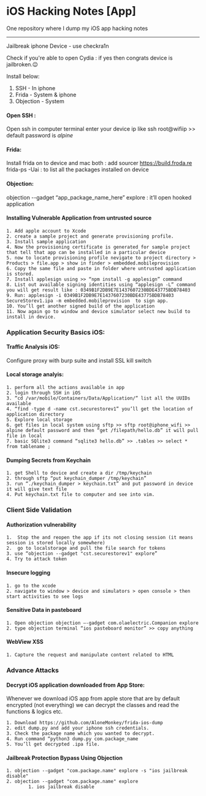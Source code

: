 # iOS Hacking Notes [App]
One repository where I dump my iOS app hacking notes

---

Jailbreak iphone Device - use checkra1n

Check if you're able to open Cydia : if yes then congrats device is jailbroken.😉

Install below:
1. SSH - In iphone
2. Frida - System & iphone
3. Objection - System

#### Open SSH : 
Open ssh in computer terminal enter your device ip like ssh root@wifiip >> default password is _alpine_

#### Frida:
Install frida on to device and mac both : add sourcer https://build.froda.re	
frida-ps -Uai : to list all the packages installed on device

#### Objection:
objection --gadget “app_package_name_here” explore : it’ll open hooked application

#### Installing Vulnerable Application from untrusted source

	1. Add apple account to Xcode
	2. create a sample project and generate provisioning profile.
	3. Install sample application 
	4. Now the provisioning certificate is generated for sample project that tell that app can be installed in a particular device
	5. now to locate provisioning profile nevigate to project directory > Products > file.app > show in finder > embedded.mobileprovision 
	6. Copy the same file and paste in folder where untrusted application is stored.
	7. Install applesign using >> “npm install -g applesign” command
	8. List out available signing identities using “applesign -L” command you will get result like : 0349B1F2DB9E7E1437607230BDE43775BDB78403
	9. Run: applesign -i 0349B1F2DB9E7E1437607230BDE43775BDB78403 SecureStorev1.ipa -m embedded.mobileprovision  to sign app.
	10. You’ll get another signed build of the application
	11. Now again go to window and device simulator select new build to install in device.

### Application Security Basics iOS: 

#### Traffic Analysis iOS:
Configure proxy with burp suite and install SSL kill switch 

#### Local storage analyis:
	1. perform all the actions available in app
	2. login through SSH in iOS
	3. “cd /var/mobile/Containers/Data/Application/“ list all the UUIDs available
	4. “find -type d -name cst.securestorev1” you’ll get the location of application directory
	5. Explore local storage
	6. get files in local system using sftp >> sftp root@iphone_wifi >> alpine default password and then “get /filepath/hello.db” it will pull file in local
	7. basic SQlite3 command “sqlite3 hello.db” >> .tables >> select * from tablename ;


#### Dumping Secrets from Keychain
	1. get Shell to device and create a dir /tmp/keychain
	2. through sftp “put keychain_dumper /tmp/keychain” 
	3. run “./keychain_dumper > keychain.txt” and put password in device it will give text file
	4. Put keychain.txt file to computer and see into vim.


### Client Side Validation

#### Authorization vulnerability 
	1.  Stop the and reopen the app if its not closing session (it means session is stored locally somewhere)
	2.  go to localstorage and pull the file search for tokens
	3. use “objection --gadget "cst.securestorev1" explore”
	4. Try to attack token

#### Insecure logging	
	1. go to the xcode
	2. navigate to window > device and simulators > open console > then start activities to see logs

#### Sensitive Data in pasteboard
	1. Open objection objection —-gadget com.olaelectric.Companion explore
	2. type objection terminal “ios pasteboard monitor” >> copy anything

#### WebView XSS 
	1. Capture the request and manipulate content related to HTML


### Advance Attacks

#### Decrypt iOS application downloaded from App Store:
Whenever we download iOS app from apple store that are by default encrypted (not everything) we can decrypt the classes and read the functions & logics etc.

	1. Download https://github.com/AloneMonkey/frida-ios-dump
	2. edit dump.py and add your iphone ssh credentials.
	3. Check the package name which you wanted to decrypt.
	4. Run command “python3 dump.py com.package_name
	5. You’ll get decrypted .ipa file.


#### Jailbreak Protection Bypass Using Objection

	1. objection --gadget "com.package.name" explore -s "ios jailbreak disable"
	2. objection --gadget "com.package.name" explore
    		1. ios jailbreak disable
